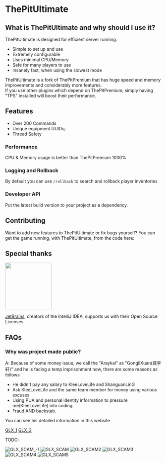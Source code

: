 # ThePitUltimate
## What is ThePitUltimate and why should I use it?

ThePitUltimate is designed for efficient server running.
* Simple to set up and use
* Extremely configurable
* Uses minimal CPU/Memory
* Safe for many players to use
* Insanely fast, when using the slowest mode

ThePitUltimate is a fork of ThePitPremium that has huge speed and memory improvements and considerably more features.  
If you use other plugins which depend on ThePitPremium, simply having "TPS" installed will boost their performance.

## Features

* Over 200 Commands
* Unique equipment UUIDs;
* Thread Safety

### Performance

CPU & Memory usage is better than ThePitPremium 1000%

### Logging and Rollback

By default you can use `/rollback` to search and rollback player inventories

### Developer API

Put the latest build version to your project as a dependency.

## Contributing

Want to add new features to ThePitUltimate or fix bugs yourself? You can get the game running, with ThePitUltimate, from the code here:

## Special thanks

<a href="https://jb.gg/OpenSourceSupport"><img src="https://resources.jetbrains.com/storage/products/company/brand/logos/jb_beam.svg" width="150">
</a>

[JetBrains](https://jb.gg/OpenSourceSupport), creators of the IntelliJ IDEA, supports us with their Open Source Licenses.

## FAQs
### Why was project made public?
A: Because of some money issue, we call the "Araykal" as "GongliXuan(龚李轩)" and he is facing a temp imprisonment now, there are some reasons as follows
* He didn't pay any salary to KleeLoveLife and ShanguanLinG
* Ask KleeLoveLife and the same team member for money using various excuses
* Using PUA and personal identity information to pressure me(KleeLoveLife) into coding
* Fraud AND backstab.

You can see his detailed information in this website

[GLX_1](http://shabi.wiki/wiki/AckerRun)
[GLX_2](https://nmsl.website/index.php?title=%E9%BE%9A%E6%9D%8E%E8%BD%A9&diff=prev&oldid=2011)

TODO:

![GLX_SCAM_-1](https://github.com/Patcher0/ThePitUltimate/blob/master/blyat_glx.png)
![GLX_SCAM](https://github.com/Patcher0/ThePitUltimate/blob/master/glx.png)
![GLX_SCAM2](https://github.com/Patcher0/ThePitUltimate/blob/master/glx2.jpg)
![GLX_SCAM3](https://github.com/Patcher0/ThePitUltimate/blob/master/glx3.jpg)
![GLX_SCAM4](https://github.com/Patcher0/ThePitUltimate/blob/master/glx4.jpg)
![GLX_SCAM5](https://github.com/Patcher0/ThePitUltimate/blob/master/glx5.jpg)
